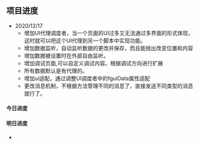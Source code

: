 ## 项目进度

- 2020/12/17
  - 增加UI代理调度者，当一个页面的UI过多又无法通过多界面的形式体现，这时就可以吧这个UI代理到另一个脚本中实现功能。
  - 增加数据监听，自动监听数据的更改并保存，而且能抛出改变位置和内容
  - 增加数据被设置时在外部自由监听。
  - 增加调试页面,可以自定义调试内容。根据调试方向进行扩展
  - 所有数据默认是有代理的。
  - 增加ui适配，通过调整UI调度者中的fguiData属性适配
  - 更改消息机制，不根据方法管理不同的消息了，直接发送不同类型的消息就行了。

#### 今日进度
#### 明日进度
- 